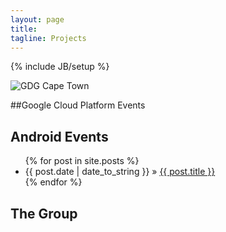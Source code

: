 ```yaml
---
layout: page
title:
tagline: Projects
---
```

{% include JB/setup %}

<img src="{{ site.url }}/assets/GDG_CapeTown.jpg" alt="GDG Cape Town" align="middle">

##Google Cloud Platform Events

## Android Events

<ul class="posts">
  {% for post in site.posts %}
    <li><span>{{ post.date | date_to_string }}</span> &raquo; <a href="{{ BASE_PATH }}{{ post.url }}">{{ post.title }}</a></li>
  {% endfor %}
</ul>

## The Group

